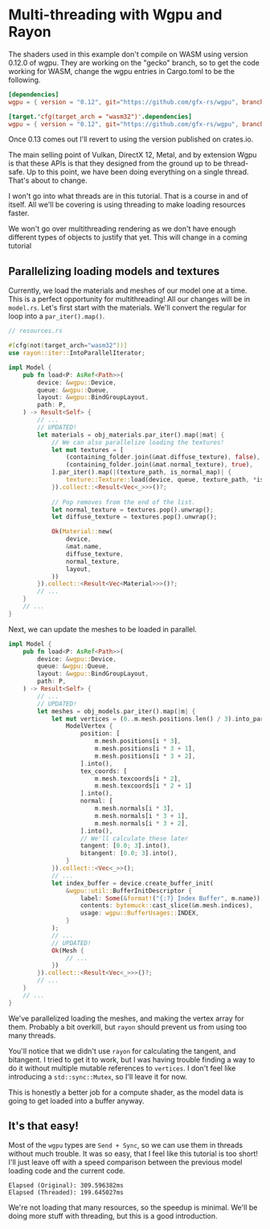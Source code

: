 # Multi-threading with Wgpu and Rayon

<div class="warn">

The shaders used in this example don't compile on WASM using version 0.12.0 of wgpu. They are working on the "gecko" branch, so to get the code working for WASM, change the wgpu entries in Cargo.toml to be the following.

```toml
[dependencies]
wgpu = { version = "0.12", git="https://github.com/gfx-rs/wgpu", branch="gecko"}

[target.'cfg(target_arch = "wasm32")'.dependencies]
wgpu = { version = "0.12", git="https://github.com/gfx-rs/wgpu", branch="gecko", features = ["webgl"]}
```

Once 0.13 comes out I'll revert to using the version published on crates.io.

</div>

The main selling point of Vulkan, DirectX 12, Metal, and by extension Wgpu is that these APIs is that they designed from the ground up to be thread-safe. Up to this point, we have been doing everything on a single thread. That's about to change.

<div class="note">

I won't go into what threads are in this tutorial. That is a course in and of itself. All we'll be covering is using threading to make loading resources faster.

We won't go over multithreading rendering as we don't have enough different types of objects to justify that yet. This will change in a coming tutorial

</div>

## Parallelizing loading models and textures

Currently, we load the materials and meshes of our model one at a time. This is a perfect opportunity for multithreading! All our changes will be in `model.rs`. Let's first start with the materials. We'll convert the regular for loop into a `par_iter().map()`.

```rust
// resources.rs

#[cfg(not(target_arch="wasm32"))]
use rayon::iter::IntoParallelIterator;

impl Model {
    pub fn load<P: AsRef<Path>>(
        device: &wgpu::Device,
        queue: &wgpu::Queue,
        layout: &wgpu::BindGroupLayout,
        path: P,
    ) -> Result<Self> {
        // ...
        // UPDATED!
        let materials = obj_materials.par_iter().map(|mat| {
            // We can also parallelize loading the textures!
            let mut textures = [
                (containing_folder.join(&mat.diffuse_texture), false),
                (containing_folder.join(&mat.normal_texture), true),
            ].par_iter().map(|(texture_path, is_normal_map)| {
                texture::Texture::load(device, queue, texture_path, *is_normal_map)
            }).collect::<Result<Vec<_>>>()?;
            
            // Pop removes from the end of the list.
            let normal_texture = textures.pop().unwrap();
            let diffuse_texture = textures.pop().unwrap();

            Ok(Material::new(
                device,
                &mat.name,
                diffuse_texture,
                normal_texture,
                layout,
            ))
        }).collect::<Result<Vec<Material>>>()?;
        // ...
    }
    // ...
}
```

Next, we can update the meshes to be loaded in parallel.

```rust
impl Model {
    pub fn load<P: AsRef<Path>>(
        device: &wgpu::Device,
        queue: &wgpu::Queue,
        layout: &wgpu::BindGroupLayout,
        path: P,
    ) -> Result<Self> {
        // ...
        // UPDATED!
        let meshes = obj_models.par_iter().map(|m| {
            let mut vertices = (0..m.mesh.positions.len() / 3).into_par_iter().map(|i| {
                ModelVertex {
                    position: [
                        m.mesh.positions[i * 3],
                        m.mesh.positions[i * 3 + 1],
                        m.mesh.positions[i * 3 + 2],
                    ].into(),
                    tex_coords: [
                        m.mesh.texcoords[i * 2], 
                        m.mesh.texcoords[i * 2 + 1]
                    ].into(),
                    normal: [
                        m.mesh.normals[i * 3],
                        m.mesh.normals[i * 3 + 1],
                        m.mesh.normals[i * 3 + 2],
                    ].into(),
                    // We'll calculate these later
                    tangent: [0.0; 3].into(),
                    bitangent: [0.0; 3].into(),
                }
            }).collect::<Vec<_>>();
            // ...
            let index_buffer = device.create_buffer_init(
                &wgpu::util::BufferInitDescriptor {
                    label: Some(&format!("{:?} Index Buffer", m.name)), // UPDATED!
                    contents: bytemuck::cast_slice(&m.mesh.indices),
                    usage: wgpu::BufferUsages::INDEX,
                }
            );
            // ...
            // UPDATED!
            Ok(Mesh {
                // ...
            })
        }).collect::<Result<Vec<_>>>()?;
        // ...
    }
    // ...
}
```

We've parallelized loading the meshes, and making the vertex array for them. Probably a bit overkill, but `rayon` should prevent us from using too many threads.

<div class="note">

You'll notice that we didn't use `rayon` for calculating the tangent, and bitangent. I tried to get it to work, but I was having trouble finding a way to do it without multiple mutable references to `vertices`. I don't feel like introducing a `std::sync::Mutex`, so I'll leave it for now.

This is honestly a better job for a compute shader, as the model data is going to get loaded into a buffer anyway.

</div>

## It's that easy!

Most of the `wgpu` types are `Send + Sync`, so we can use them in threads without much trouble. It was so easy, that I feel like this tutorial is too short! I'll just leave off with a speed comparison between the previous model loading code and the current code.

```
Elapsed (Original): 309.596382ms
Elapsed (Threaded): 199.645027ms
```

We're not loading that many resources, so the speedup is minimal. We'll be doing more stuff with threading, but this is a good introduction.

<WasmExample example="tutorial12_camera"></WasmExample>

<AutoGithubLink/>